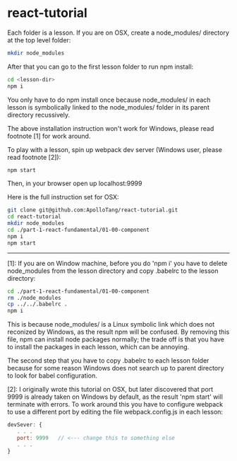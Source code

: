 # react-tutorial

Each folder is a lesson. If you are on OSX, create a node_modules/ directory at the top level folder:

```sh
mkdir node_modules
```

After that you can go to the first lesson folder to run npm install:

```sh
cd <lesson-dir>
npm i
```

You only have to do npm install once because node_modules/ in each lesson is symbolically linked to the node_modules/ folder in its parent directory recussively. 

The above installation instruction won't work for Windows, please read footnote [1] for work around.

To play with a lesson, spin up webpack dev server (Windows user, please read footnote [2]):

```sh
npm start
```

Then, in your browser open up localhost:9999

Here is the full instruction set for OSX:

```sh
git clone git@github.com:ApolloTang/react-tutorial.git
cd react-tutorial
mkdir node_modules
cd ./part-1-react-fundamental/01-00-component
npm i
npm start 
```





------------
[1]: If you are on Window machine, before you do 'npm i' you have to delete node_modules from the lesson directory and copy .babelrc to the lesson directory:
```sh
cd ./part-1-react-fundamental/01-00-component
rm ./node_modules
cp ../../.babelrc .
npm i
```
This is because node_modules/ is a Linux symbolic link which does not reconized by Windows, as the result npm will be confused. By removing this file, npm can install node packages normally; the trade off is that you have to install the packages in each lesson, which can be annoying. 

The second step that you have to copy .babelrc to each lesson folder because for some reason Windows does not search up to parent directory to look for babel configuration.

[2]: I originally wrote this tutorial on OSX, but later discovered that port 9999 is already taken on Windows by default, as the result 'npm start' will terminate with errors. To work around this you have to configure webpack to use a different port by editing the file webpack.config.js in each lesson:
```javascript
devSever: {
   . . .
   port: 9999   // <--- change this to something else
   . . . 
}
```
